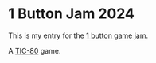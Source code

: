 # 1 Button Jam 2024

This is my entry for the [1 button game jam](https://itch.io/jam/1-button-jam-2024).

A [TIC-80](https://tic80.com) game.

